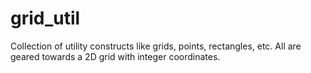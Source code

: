 # grid_util
Collection of utility constructs like grids, points, rectangles, etc. All are geared towards a 2D grid with integer coordinates.